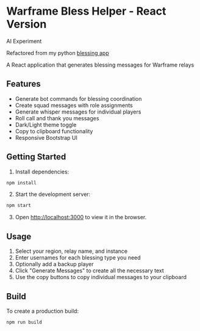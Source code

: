 # Warframe Bless Helper - React Version

AI Experiment

Refactored from my python [blessing app](https://github.com/cyroth/warframe)

A React application that generates blessing messages for Warframe relays
## Features

- Generate bot commands for blessing coordination
- Create squad messages with role assignments
- Generate whisper messages for individual players
- Roll call and thank you messages
- Dark/Light theme toggle
- Copy to clipboard functionality
- Responsive Bootstrap UI

## Getting Started

1. Install dependencies:
```bash
npm install
```

2. Start the development server:
```bash
npm start
```

3. Open [http://localhost:3000](http://localhost:3000) to view it in the browser.

## Usage

1. Select your region, relay name, and instance
2. Enter usernames for each blessing type you need
3. Optionally add a backup player
4. Click "Generate Messages" to create all the necessary text
5. Use the copy buttons to copy individual messages to your clipboard

## Build

To create a production build:
```bash
npm run build
```